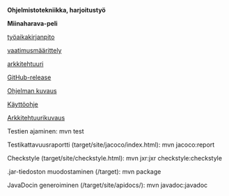 **Ohjelmistotekniikka, harjoitustyö**

**Miinaharava-peli**


[työaikakirjanpito](https://github.com/UndergroundSea/ot-harjoitustyo/blob/master/dokumentaatio/tyoaikakirjanpito.md)

[vaatimusmäärittely](https://github.com/UndergroundSea/ot-harjoitustyo/blob/master/dokumentaatio/vaatimusmaarittely.md)

[arkkitehtuuri](https://github.com/UndergroundSea/ot-harjoitustyo/blob/master/dokumentaatio/arkkitehtuuri.md)

[GitHub-release](https://github.com/UndergroundSea/ot-harjoitustyo/releases/tag/viikko6)

[Ohjelman kuvaus](https://github.com/UndergroundSea/ot-harjoitustyo/blob/master/dokumentaatio/kuvaus.md)

[Käyttöohje](https://github.com/UndergroundSea/ot-harjoitustyo/blob/master/dokumentaatio/kaytto-ohje.md)

[Arkkitehtuurikuvaus](https://github.com/UndergroundSea/ot-harjoitustyo/blob/master/dokumentaatio/arkkitehtuurikuvaus.md)



Testien ajaminen: mvn test

Testikattavuusraportti (target/site/jacoco/index.html): mvn jacoco:report

Checkstyle (target/site/checkstyle.html): mvn jxr:jxr checkstyle:checkstyle

.jar-tiedoston muodostaminen (/target): mvn package

JavaDocin generoiminen (/target/site/apidocs/): mvn javadoc:javadoc
